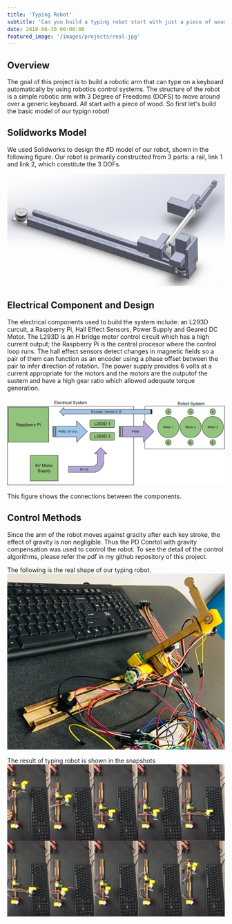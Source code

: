 ```yaml
---
title: 'Typing Robot'
subtitle: 'Can you build a typing robot start with just a piece of wood'
date: 2018-06-30 00:00:00
featured_image: '/images/projects/real.jpg'
---
```


## Overview

The goal of this project is to build a robotic arm that can type on a keyboard automatically by using robotics control systems. The structure of the robot is a simple robotic arm with 3 Degree of Freedoms (DOFS) to move around over a generic keyboard. All start with a piece of wood. So first let's build the basic model of our typign robot!

## Solidworks Model

We used Solidworks to design the #D model of our robot, shown in the following figure. Our robot is primarily constructed from 3 parts: a rail, link 1 and link 2, which constitute the 3 DOFs.

![](/images/projects/SWmodel.png)

## Electrical Component and Design

The electrical components used to build the system include: an L293D curcuit, a Raspberry Pi, Hall Effect Sensors, Power Supply and Geared DC Motor. The L293D is an H bridge motor control circuit which has a high current output; the Raspberry Pi is the central procesor where the control loop runs. The hall effect sensors detect changes in magnetic fields so a pair of them can function as an encoder using a phase offset between the pair to infer direction of rotation. The power supply provides 6 volts at a current appropriate for the motors and the motors are the outputof the sustem and have a high gear ratio which allowed adequate torque generation.

![](/images/projects/electricalcomponent.jpg)

This figure shows the connections between the components. 

## Control Methods

Since the arm of the robot moves against gracity after each key stroke, the effect of gravity is non negligible. Thus the PD Conrtol with gravity compensation was used to control the robot. To see the detail of the control algorithms, please refer the pdf in my github repository of this project.

The following is the real shape of our typing robot.
![](/images/projects/real.png)

The result of typing robot is shown in the snapshots
![](/images/projects/result.jpg)

